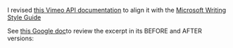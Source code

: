 I revised [this Vimeo API documentation](https://developer.vimeo.com/api/guides/start) to align it with the [Microsoft Writing Style Guide](https://learn.microsoft.com/en-us/style-guide/welcome/)

See [this Google doc](https://docs.google.com/document/d/1j420ny3xk3i3u3ejzKdZZLFiSPK_omI0pvZc4XAPuvA/edit?usp=sharing)to review the excerpt in its BEFORE and AFTER versions:



